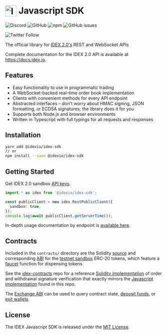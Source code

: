 <!-- markdownlint-disable MD033 -->
# <img src="assets/logo.png" alt="IDEX" height="36px" valign="top"> Javascript SDK

![Discord](https://img.shields.io/discord/455246457465733130?label=Discord&style=flat-square)
![GitHub](https://img.shields.io/github/license/idexio/idex-sdk-js?style=flat-square)
![npm](https://img.shields.io/npm/v/@idexio/idex-sdk?style=flat-square)
![GitHub issues](https://img.shields.io/github/issues/idexio/idex-sdk-js?style=flat-square)


![Twitter Follow](https://img.shields.io/twitter/follow/idexio?style=social)


The official library for [IDEX 2.0's](https://idex.io) REST and WebSocket APIs

Complete documentation for the IDEX 2.0 API is available at https://docs.idex.io.

## Features

- Easy functionality to use in programmatic trading
- A WebSocket-backed real-time order book implementation
- Clients with convenient methods for every API endpoint
- Abstracted interfaces – don't worry about HMAC signing, JSON formatting, or ECDSA signatures; the library does it for you
- Supports both Node.js and browser environments
- Written in Typescript with full typings for all requests and responses

## Installation

```bash
yarn add @idexio/idex-sdk
// or
npm install --save @idexio/idex-sdk
```

## Getting Started

Get IDEX 2.0 sandbox [API keys](https://idex.io).

```typescript
import * as idex from '@idexio/idex-sdk';

const publicClient = new idex.RestPublicClient({
  sandbox: true,
});
console.log(await publicClient.getServerTime());
```

In-depth usage documentation by endpoint is [available here](https://github.com/idexio/idex-sdk-js/blob/master/API.md).

## Contracts

Included in the `contracts/` directory are the Solidity [source](https://github.com/idexio/idex-sdk-js/blob/master/contracts/SandboxToken.sol)
and corresponding [ABI](https://github.com/idexio/idex-sdk-js/blob/master/contracts/SandboxToken.abi.json) for the
[testnet sandbox](https://docs.idex.io/#sandbox) ERC-20 tokens, which feature a [faucet](https://docs.idex.io/#faucets)
function for dispensing tokens.

See the [idex-contracts](https://github.com/idexio/idex-contracts) repo for a reference
[Solidity implementation](https://github.com/idexio/idex-contracts/blob/master/contracts/libraries/Signatures.sol) of
order and withdrawal signature verification that exactly mirrors the [Javascript implementation](https://github.com/idexio/idex-sdk-js/blob/main/src/signatures.ts)
found in this repo.

The [Exchange ABI](https://github.com/idexio/idex-sdk-js/blob/master/contracts/Exchange.abi.json) can be used to query
contract state, [deposit funds](https://docs.idex.io/#deposit-funds), or [exit wallets](https://docs.idex.io/#exit-wallet).

## License

The IDEX Javascript SDK is released under the [MIT License](https://opensource.org/licenses/MIT).

